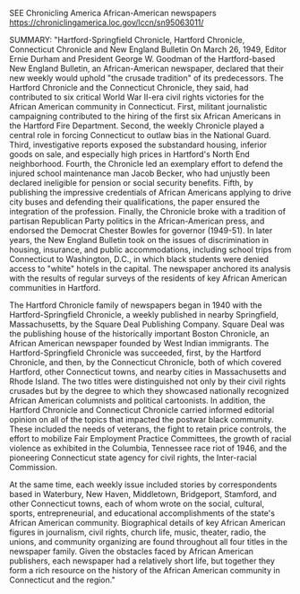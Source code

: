 

SEE Chronicling America African-American newspapers https://chroniclingamerica.loc.gov/lccn/sn95063011/

SUMMARY: "Hartford-Springfield Chronicle, Hartford Chronicle, Connecticut Chronicle and New England Bulletin
On March 26, 1949, Editor Ernie Durham and President George W. Goodman of the Hartford-based New England Bulletin, an African-American newspaper, declared that their new weekly would uphold "the crusade tradition" of its predecessors. The Hartford Chronicle and the Connecticut Chronicle, they said, had contributed to six critical World War II-era civil rights victories for the African American community in Connecticut. First, militant journalistic campaigning contributed to the hiring of the first six African Americans in the Hartford Fire Department. Second, the weekly Chronicle played a central role in forcing Connecticut to outlaw bias in the National Guard. Third, investigative reports exposed the substandard housing, inferior goods on sale, and especially high prices in Hartford's North End neighborhood. Fourth, the Chronicle led an exemplary effort to defend the injured school maintenance man Jacob Becker, who had unjustly been declared ineligible for pension or social security benefits. Fifth, by publishing the impressive credentials of African Americans applying to drive city buses and defending their qualifications, the paper ensured the integration of the profession. Finally, the Chronicle broke with a tradition of partisan Republican Party politics in the African-American press, and endorsed the Democrat Chester Bowles for governor (1949-51). In later years, the New England Bulletin took on the issues of discrimination in housing, insurance, and public accommodations, including school trips from Connecticut to Washington, D.C., in which black students were denied access to "white" hotels in the capital. The newspaper anchored its analysis with the results of regular surveys of the residents of key African American communities in Hartford.

The Hartford Chronicle family of newspapers began in 1940 with the Hartford-Springfield Chronicle, a weekly published in nearby Springfield, Massachusetts, by the Square Deal Publishing Company. Square Deal was the publishing house of the historically important Boston Chronicle, an African American newspaper founded by West Indian immigrants. The Hartford-Springfield Chronicle was succeeded, first, by the Hartford Chronicle, and then, by the Connecticut Chronicle, both of which covered Hartford, other Connecticut towns, and nearby cities in Massachusetts and Rhode Island. The two titles were distinguished not only by their civil rights crusades but by the degree to which they showcased nationally recognized African American columnists and political cartoonists. In addition, the Hartford Chronicle and Connecticut Chronicle carried informed editorial opinion on all of the topics that impacted the postwar black community. These included the needs of veterans, the fight to retain price controls, the effort to mobilize Fair Employment Practice Committees, the growth of racial violence as exhibited in the Columbia, Tennessee race riot of 1946, and the pioneering Connecticut state agency for civil rights, the Inter-racial Commission.

At the same time, each weekly issue included stories by correspondents based in Waterbury, New Haven, Middletown, Bridgeport, Stamford, and other Connecticut towns, each of whom wrote on the social, cultural, sports, entrepreneurial, and educational accomplishments of the state's African American community. Biographical details of key African American figures in journalism, civil rights, church life, music, theater, radio, the unions, and community organizing are found throughout all four titles in the newspaper family. Given the obstacles faced by African American publishers, each newspaper had a relatively short life, but together they form a rich resource on the history of the African American community in Connecticut and the region."
